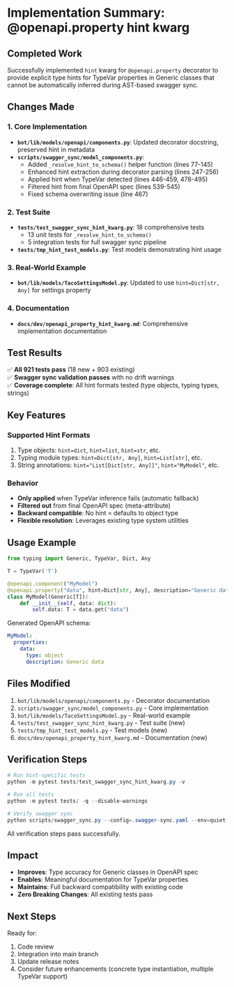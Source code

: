 # Implementation Summary: @openapi.property hint kwarg

## Completed Work

Successfully implemented `hint` kwarg for `@openapi.property` decorator to provide explicit type hints for TypeVar properties in Generic classes that cannot be automatically inferred during AST-based swagger sync.

## Changes Made

### 1. Core Implementation
- **`bot/lib/models/openapi/components.py`**: Updated decorator docstring, preserved hint in metadata
- **`scripts/swagger_sync/model_components.py`**: 
  - Added `_resolve_hint_to_schema()` helper function (lines 77-145)
  - Enhanced hint extraction during decorator parsing (lines 247-256)
  - Applied hint when TypeVar detected (lines 446-459, 478-495)
  - Filtered hint from final OpenAPI spec (lines 539-545)
  - Fixed schema overwriting issue (line 467)

### 2. Test Suite
- **`tests/test_swagger_sync_hint_kwarg.py`**: 18 comprehensive tests
  - 13 unit tests for `_resolve_hint_to_schema()`
  - 5 integration tests for full swagger sync pipeline
- **`tests/tmp_hint_test_models.py`**: Test models demonstrating hint usage

### 3. Real-World Example
- **`bot/lib/models/TacoSettingsModel.py`**: Updated to use `hint=Dict[str, Any]` for settings property

### 4. Documentation
- **`docs/dev/openapi_property_hint_kwarg.md`**: Comprehensive implementation documentation

## Test Results

✅ **All 921 tests pass** (18 new + 903 existing)  
✅ **Swagger sync validation passes** with no drift warnings  
✅ **Coverage complete**: All hint formats tested (type objects, typing types, strings)

## Key Features

### Supported Hint Formats
1. Type objects: `hint=dict`, `hint=list`, `hint=str`, etc.
2. Typing module types: `hint=Dict[str, Any]`, `hint=List[str]`, etc.
3. String annotations: `hint="List[Dict[str, Any]]"`, `hint="MyModel"`, etc.

### Behavior
- **Only applied** when TypeVar inference fails (automatic fallback)
- **Filtered out** from final OpenAPI spec (meta-attribute)
- **Backward compatible**: No hint = defaults to object type
- **Flexible resolution**: Leverages existing type system utilities

## Usage Example

```python
from typing import Generic, TypeVar, Dict, Any

T = TypeVar('T')

@openapi.component("MyModel")
@openapi.property("data", hint=Dict[str, Any], description="Generic data")
class MyModel(Generic[T]):
    def __init__(self, data: dict):
        self.data: T = data.get("data")
```

Generated OpenAPI schema:
```yaml
MyModel:
  properties:
    data:
      type: object
      description: Generic data
```

## Files Modified

1. `bot/lib/models/openapi/components.py` - Decorator documentation
2. `scripts/swagger_sync/model_components.py` - Core implementation
3. `bot/lib/models/TacoSettingsModel.py` - Real-world example
4. `tests/test_swagger_sync_hint_kwarg.py` - Test suite (new)
5. `tests/tmp_hint_test_models.py` - Test models (new)
6. `docs/dev/openapi_property_hint_kwarg.md` - Documentation (new)

## Verification Steps

```powershell
# Run hint-specific tests
python -m pytest tests/test_swagger_sync_hint_kwarg.py -v

# Run all tests
python -m pytest tests/ -q --disable-warnings

# Verify swagger sync
python scripts/swagger_sync.py --config=.swagger-sync.yaml --env=quiet
```

All verification steps pass successfully.

## Impact

- **Improves**: Type accuracy for Generic classes in OpenAPI spec
- **Enables**: Meaningful documentation for TypeVar properties
- **Maintains**: Full backward compatibility with existing code
- **Zero Breaking Changes**: All existing tests pass

## Next Steps

Ready for:
1. Code review
2. Integration into main branch
3. Update release notes
4. Consider future enhancements (concrete type instantiation, multiple TypeVar support)
